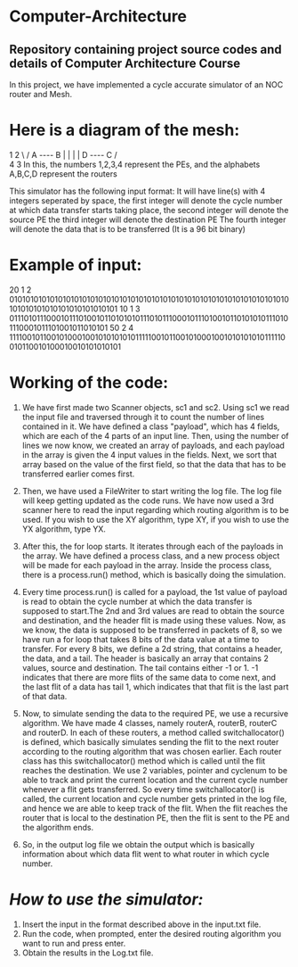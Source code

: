# Computer-Architecture
Repository containing project source codes and details of Computer Architecture Course
-------------------------------------------------------------------------------------------
In this project, we have implemented a cycle accurate simulator of an NOC router and Mesh.
# Here is a diagram of the mesh:
  1          2
   \        /
    A ---- B
    |      |
    |      |
    D ---- C
   /        \
  4          3
  In this, the numbers 1,2,3,4 represent the PEs, and the alphabets A,B,C,D represent the routers

This simulator has the following input format: It will have line(s) with 4 integers seperated by space,
the first integer will denote the cycle number at which data transfer starts taking place,
the second integer will denote the source PE
the third integer will denote the destination PE
The fourth integer will denote the data that is to be transferred (It is a 96 bit binary)

# Example of input:
20 1 2 010101010101010101010101010101010101010101010101010101010101010101010101010101010101010101010101
10 1 3 011101011100010111010010110101010111010111000101110100101101010101110101110001011101001011010101
50 2 4 111100101100101000100101010101011111001011001010001001010101010111110010110010100010010101010101

# Working of the code:
1. We have first made two Scanner objects, sc1 and sc2. Using sc1 we read the input file and traversed
through it to count the number of lines contained in it. We have defined a class "payload", which has 4
fields, which are each of the 4 parts of an input line. Then, using the number of lines we now know, we
created an array of payloads, and each payload in the array is given the 4 input values in the fields.
Next, we sort that array based on the value of the first field, so that the data that has to be transferred
earlier comes first.

2. Then, we have used a FileWriter to start writing the log file. The log file will keep getting updated as 
the code runs. We have now used a 3rd scanner here to read the input regarding which routing algorithm is to
be used. If you wish to use the XY algorithm, type XY, if you wish to use the YX algorithm, type YX. 

3. After this, the for loop starts. It iterates through each of the payloads in the array. We have defined a 
process class, and a new process object will be made for each payload in the array. Inside the process class, 
there is a process.run() method, which is basically doing the simulation.

4. Every time process.run() is called for a payload, the 1st value of payload is read to obtain the cycle number
at which the data transfer is supposed to start.The 2nd and 3rd values are read to obtain the source and 
destination, and the header flit is made using these values. Now, as we know, the data is supposed to be 
transferred in packets of 8, so we have run a for loop that takes 8 bits of the data value at a time to transfer.
For every 8 bits, we define a 2d string, that contains a header, the data, and a tail. The header is basically an 
array that contains 2 values, source and destination. The tail contains either -1 or 1. -1 indicates that there are
more flits of the same data to come next, and the last flit of a data has tail 1, which indicates that that flit is 
the last part of that data.

5. Now, to simulate sending the data to the required PE, we use a recursive algorithm. We have made 4 classes, namely
routerA, routerB, routerC and routerD. In each of these routers, a method called switchallocator() is defined, which
basically simulates sending the flit to the next router according to the routing algorithm that was chosen earlier.
Each router class has this switchallocator() method which is called until the flit reaches the destination. We use 2
variables, pointer and cyclenum to be able to track and print the current location and the current cycle number whenever
a flit gets transferred. So every time switchallocator() is called, the current location and cycle number gets printed in 
the log file, and hence we are able to keep track of the flit. When the flit reaches the router that is local to the 
destination PE, then the flit is sent to the PE and the algorithm ends. 

6. So, in the output log file we obtain the output which is basically information about which data flit went to what router
in which cycle number. 

# *How to use the simulator:*
1. Insert the input in the format described above in the input.txt file.
2. Run the code, when prompted, enter the desired routing algorithm you want to run and press enter.
3. Obtain the results in the Log.txt file.

